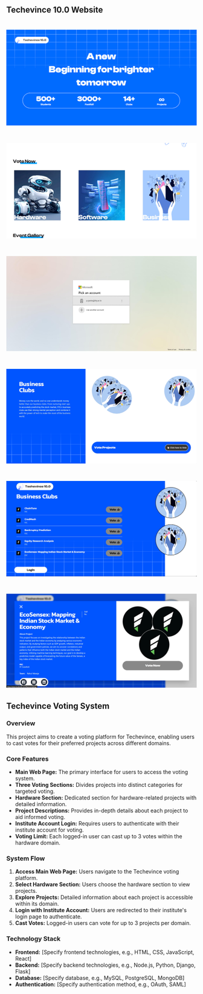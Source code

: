 ##  Techevince 10.0 Website
# ![Screenshot (2269)](https://github.com/Deviprasad0815/Techevince-assets/blob/main/Screenshot%20(2269).png)
# ![Screenshot (2273)](https://github.com/Deviprasad0815/Techevince-assets/blob/main/Screenshot%20(2273).png)
# ![Screenshot (2280)](https://github.com/Deviprasad0815/Techevince-assets/blob/main/Screenshot%20(2280).png)
# ![Screenshot (2283)](https://github.com/Deviprasad0815/Techevince-assets/blob/main/Screenshot%20(2283).png)
# ![Screenshot (2284)](https://github.com/Deviprasad0815/Techevince-assets/blob/main/Screenshot%20(2284).png)
# ![Screenshot (2285)](https://github.com/Deviprasad0815/Techevince-assets/blob/main/Screenshot%20(2285).png)

## Techevince Voting System

### Overview
This project aims to create a voting platform for Techevince, enabling users to cast votes for their preferred projects across different domains.

### Core Features

* **Main Web Page:** The primary interface for users to access the voting system.
* **Three Voting Sections:** Divides projects into distinct categories for targeted voting.
* **Hardware Section:** Dedicated section for hardware-related projects with detailed information.
* **Project Descriptions:** Provides in-depth details about each project to aid informed voting.
* **Institute Account Login:** Requires users to authenticate with their institute account for voting.
* **Voting Limit:** Each logged-in user can cast up to 3 votes within the hardware domain.

### System Flow
1. **Access Main Web Page:** Users navigate to the Techevince voting platform.
2. **Select Hardware Section:** Users choose the hardware section to view projects.
3. **Explore Projects:** Detailed information about each project is accessible within its domain.
4. **Login with Institute Account:** Users are redirected to their institute's login page to authenticate.
5. **Cast Votes:** Logged-in users can vote for up to 3 projects per domain.

### Technology Stack
* **Frontend:** [Specify frontend technologies, e.g., HTML, CSS, JavaScript, React]
* **Backend:** [Specify backend technologies, e.g., Node.js, Python, Django, Flask]
* **Database:** [Specify database, e.g., MySQL, PostgreSQL, MongoDB]
* **Authentication:** [Specify authentication method, e.g., OAuth, SAML]
